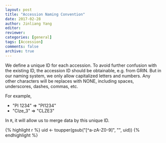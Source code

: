 ```yaml
---
layout: post
title: "Accession Naming Convention"
date: 2017-02-28
author: Jinliang Yang
editor: 
reviewer: 
categories: [general]  
tags: [Accession]  
comments: false  
archive: true
---
```




We define a unique ID for each accession. 
To avoid further confusion with the existing ID, the accession ID should be obtainable, e.g. from GRIN.
But in our naming system, we only allow capitalized letters and numbers. Any other characters will be replaces with NONE, including spaces, underscores, dashes, commas, etc. 

For example,
- "PI 1234" => "PI1234"
- "Clze_3" => "CLZE3"

In `R`, it will allow us to merge data by this unique ID.


{% highlight r %}
uid <- toupper(gsub("[^a-zA-Z0-9]", "", uid))
{% endhighlight %}



